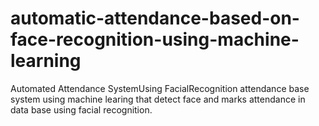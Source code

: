 # automatic-attendance-based-on-face-recognition-using-machine-learning
 Automated Attendance SystemUsing FacialRecognition  attendance base system using machine learing  that detect face and marks attendance in data base using facial recognition.
